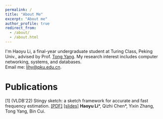 ```yaml
---
permalink: /
title: "About Me"
excerpt: "About me"
author_profile: true
redirect_from: 
  - /about/
  - /about.html
---
```

I'm Haoyu Li, a final-year undergraduate student at Turing Class, Peking Univ., advised by Prof. [Tong Yang](https://yangtonghome.github.io/). My research interest includes computer networking, systems, and databases.  
Email me: lihy@pku.edu.cn.

Publications
======

[1] (VLDB'22) Stingy sketch: a sketch framework for accurate and fast frequency estimation. [[PDF]](https://www.vldb.org/pvldb/vol15/p1426-li.pdf) [[slides]](/files/stingysketch.pptx)
**Haoyu Li**\*, Qizhi Chen\*, Yixin Zhang, Tong Yang, Bin Cui.

